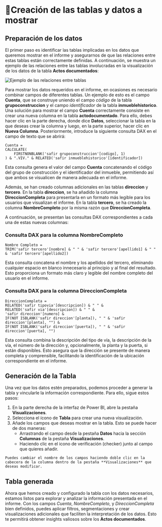 # 📜Creación de las tablas y datos a mostrar

## Preparación de los datos

El primer paso es identificar las tablas implicadas en los datos que queremos mostrar en el informe y asegurarnos de que las relaciones entre estas tablas están correctamente definidas. A continuación, se muestra un ejemplo de las relaciones entre las tablas involucradas en la visualización de los datos de la tabla **Actos documentados**:

![Ejemplo de las relaciones entre tablas](../assets/MuestraDeRelaciones.png)

Para mostrar los datos requeridos en el informe, en ocasiones es necesario combinar campos de diferentes tablas. Un ejemplo de esto es el campo **Cuenta**, que se construye uniendo el campo *código* de la tabla **grupoconstruccion** y el campo *identificador* de la tabla **inmueblehistorico**. Una solución para mostrar el campo **Cuenta** correctamente consiste en crear una nueva columna en la tabla **actodocumentado**. Para ello, debes hacer clic en la parte derecha, donde dice **Datos**, seleccionar la tabla en la que deseas crear la columna y luego, en la parte superior, hacer clic en **Nueva Columna**. Posteriormente, introduce la siguiente consulta DAX en el campo de texto que se abrirá:


```dax
Cuenta = 
CALCULATE(
    FIRSTNONBLANK('safir grupoconstruccion'[codigo], 1)
) & ".VIV." & RELATED('safir inmueblehistorico'[identificador])
```
Esta consulta genera el valor del campo **Cuenta** concatenando el código del grupo de construcción y el identificador del inmueble, permitiendo así que ambos se visualicen de manera adecuada en el informe.

Además, se han creado columnas adicionales en las tablas **direccion** y **tercero**. En la tabla **direccion**, se ha añadido la columna **DireccionCompleta** para presentarla en un formato más legible para los usuarios que visualizan el informe. En la tabla **tercero**, se ha creado la columna **NombreCompleto** por la misma razón que **DireccionCompleta**.

A continuación, se presentan las consultas DAX correspondientes a cada una de estas nuevas columnas:

### Consulta DAX para la columna **NombreCompleto**
```dax
Nombre Completo = 
TRIM('safir tercero'[nombre] & " " & 'safir tercero'[apellido1] & " " & 'safir tercero'[apellido2])
```
Esta consulta concatena el nombre y los apellidos del tercero, eliminando cualquier espacio en blanco innecesario al principio y al final del resultado. Esto proporciona un formato más claro y legible del nombre completo del usuario en el informe.

### Consulta DAX para la columna **DireccionCompleta**
```dax
DireccionCompleta = 
RELATED('safir tipovia'[descripcion]) & " " & 
RELATED('safir via'[descripcion]) & " " & 
'safir direccion'[numero] & 
IF(NOT ISBLANK('safir direccion'[planta]), " " & 'safir direccion'[planta], "") & 
IF(NOT ISBLANK('safir direccion'[puerta]), " " & 'safir direccion'[puerta], "")
```
Esta consulta combina la descripción del tipo de vía, la descripción de la vía, el número de la dirección y, opcionalmente, la planta y la puerta, si están disponibles. Esto asegura que la dirección se presente de manera completa y comprensible, facilitando la identificación de la ubicación correspondiente en el informe.

## Generación de la Tabla

Una vez que los datos estén preparados, podemos proceder a generar la tabla y vincularle la información correspondiente. Para ello, sigue estos pasos:

1. En la parte derecha de la interfaz de Power BI, abre la pestaña **Visualizaciones**.
2. Selecciona el ícono de **Tabla** para crear una nueva visualización.
3. Añade los campos que deseas mostrar en la tabla. Esto se puede hacer de dos maneras:
   - Arrastrando el campo desde la pestaña **Datos** hacia la sección **Columnas** de la pestaña **Visualizaciones**.
   - Haciendo clic en el icono de verificación (checker) junto al campo que quieres añadir.


```admonish info
Puedes cambiar el nombre de los campos haciendo doble clic en la cabecera de la columna dentro de la pestaña **Visualizaciones** que deseas modificar.
```

## Tabla generada

Ahora que hemos creado y configurado la tabla con los datos necesarios, estamos listos para explorar y analizar la información presentada en el informe. Con los campos *Cuenta*, *NombreCompleto*, y *DireccionCompleta* bien definidos, puedes aplicar filtros, segmentaciones y crear visualizaciones adicionales que faciliten la interpretación de los datos. Esto te permitirá obtener insights valiosos sobre los **Actos documentados**.
